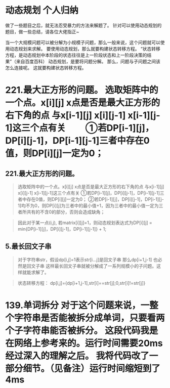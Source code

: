 # 动态规划 个人归纳

做了一些题目之后，就无法忍受暴力的方法来解题了。
针对可以使用动态规划的题目，做一些总结，请各位大佬指正~


当一个大规模问题可以被分解为小规模子问题，那么一般来说，这个问题就可以使用动态规划来求解。
要使用动态规划，那么就要构建状态转移方程。
“状态转移方程，是动态规划中本阶段的状态往往是上一阶段状态和上一阶段决策的结果”（来自百度百科）
动态规划，是要将问题分解。
那么，问题与子问题之间该怎么连接呢。
这就要构建状态转移方程。


221.最大正方形的问题。
	选取矩阵中的一个点。x[i][j]
	x点是否是最大正方形的右下角的点 与x[i-1][j] x[i][j-1] x[i-1][j-1]这三个点有关
	　　①若DP[i-1][j]，DP[i][j-1]，DP[i-1][j-1]三者中存在0值，则DP[i][j]一定为0；
=======
## 221.最大正方形的问题。
>选取矩阵中的一个点。x[i][j]
>x点是否是最大正方形的右下角的点 与x[i-1][j] x[i][j-1] x[i-1][j-1]这三个点有关
>①若DP[i-1][j]，DP[i][j-1]，DP[i-1][j-1]三者中存在0值，则DP[i][j]一定为0；
>②若DP[i-1][j]，DP[i][j-1]，DP[i-1][j-1]均不为0，则DP[i][j]为三者中的最小值+1，因为三者中的最小值一定为三者所共有的不含0的部分，否则会造成缺角；


>因此对于某一点(i,j), 若matrix[i][j]=1，则动态规划表达式为DP[i][j] = min{DP[i-1][j]，DP[i][j-1]，DP[i-1][j-1]} + 1;

## 5.最长回文子串
>对于字符串str，假设dp[i,j]=1表示str[i...j]是回文子串
>那么dp[i+1,j-1] 也必然是回文子串
>这样最长回文子串就被分解成了一系列规模小的子问题。这样就能求解了。	

>状态转移方程： dp[i,j]={dp[i+1,j-1],str[i]==str[j];0,str[i]!=str[j]}
								
								
139.单词拆分
对于这个问题来说，一整个字符串是否能被拆分成单词，只要看两个子字符串能否被拆分。
这段代码我是在网络上参考来的。运行时间需要20ms
经过深入的理解之后。
我将代码改了一部分细节。（见备注）运行时间缩短到了4ms
=======
